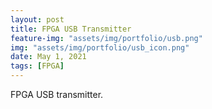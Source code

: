 ```yaml
---
layout: post
title: FPGA USB Transmitter
feature-img: "assets/img/portfolio/usb.png"
img: "assets/img/portfolio/usb_icon.png"
date: May 1, 2021
tags: [FPGA]
---
```


FPGA USB transmitter.

